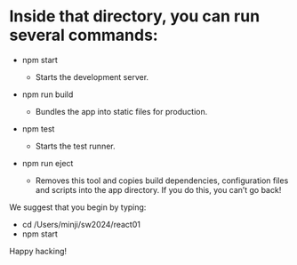 # Inside that directory, you can run several commands:

  - npm start
    - Starts the development server.

  - npm run build
    - Bundles the app into static files for production.

  - npm test
    - Starts the test runner.

  - npm run eject
    - Removes this tool and copies build dependencies, configuration files
    and scripts into the app directory. If you do this, you can’t go back!

We suggest that you begin by typing:

  - cd /Users/minji/sw2024/react01
  - npm start

Happy hacking!
